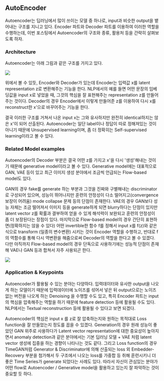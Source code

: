 ## AutoEncoder



Autoencoder는 딥러닝에서 많이 쓰이는 모델 중 하나로, input과 비슷한 output을 뱉어내는 구조를 지니고 있다. Encoder 파트와 Decoder 파트를 이용하여 이러한 역할을 수행하는데, 이번 포스팅에서 Autoencoder의 구조와 종류, 활용처 등을 간략히 살펴보도록 하자.



### Architecture

Autoencoder는 아래 그림과 같은 구조를 가지고 있다. 

![](https://img1.daumcdn.net/thumb/R1280x0/?scode=mtistory2&fname=https%3A%2F%2Fblog.kakaocdn.net%2Fdn%2FZAS36%2FbtqzZKBCb3X%2FyvuxoSPOMQRd2nHufcR0S1%2Fimg.png)

위에서 볼 수 있듯, Encoder와 Decoder가 있는데 Encoder는 입력값 x를 latent representation z로 변환해주는 기능을 한다. NLP에서의 예를 들면 어떤 문장의 임베딩값을 input x로 넣었을 때, 그것의 핵심을 잘 표현해주는 representation z를 만들어주는 것이다. Decoder의 경우 Encoder에서 이렇게 만들어준 z를 이용하여 다시 x를 reconstruct한 x'으로 바꾸어주는 기능을 한다. 

결국 이러한 구조를 거쳐서 나온 input x는 그와 유사하지만 완전히 identical하지는 않은 x'이 되어 산출된다. Autoencoder는 일단 label이나 정답이 따로 정해져있는 것이 아니기 때문에 Unsupervised learning이며, 좀 더 정확히는 Self-supervised learning이라고 볼 수 있다. 



### Related Model examples

Autoencoder의 Decoder 부분은 결국 어떤 z를 가지고 x'을 다시 '생성'해내는 것이기 때문에 generative model이라고 볼 수 있다. Generative model에는 대표적으로 GAN, VAE 등이 있고 최근 이미지 생성 분야에서 조금씩 언급되는 Flow-based model도 있다.

GAN의 경우 fake를 generate 하는 부분과 그것을 진짜와 구별해내는 discriminator로 구성되어 있으며, 성능이 뛰어나지만 훈련의 안정성이 다소 떨어지고(convergence 보장이 어려움) mode collapse 문제 등의 단점이 존재한다. VAE의 경우 GAN보다 성능 자체는 조금 떨어져서 이미지 등을 generate하게 되면 blurry하다는 단점이 있지만 latent vector z를 확률과 결부하여 얻을 수 있게 해석력이 보완되고 훈련의 안정성이 좀 더 보장된다는 장점이 있다. 마지막으로 Flow-based model의 경우 간단히 표현하면(정확하지는 않을 수 있다) 어떤 invertible한 함수 f를 정해서 input x를 f(z)와 같은 식으로 transform (일종의 변수변환) 시키는 것이 Encoder 역할을 수행하고, 반대로 f의 역함수를 통해 다시 역변환을 해줌으로써 Decoder의 역할을 한다고 볼 수 있겠다. 다만 아직까지 Flow-based model의 경우 단독으로 사용하기에는 성능적 단점이 존재해 VAE나 GAN 등과 합쳐서 자주 사용되곤 한다.

![](https://lilianweng.github.io/lil-log/assets/images/three-generative-models.png)



### Application & Keypoints

Autoencoder가 활용될 수 있는 분야는 다양하다. 입력데이터와 유사한 output을 나오게 하는 모델이기 때문에 입력데이터에 노이즈를 섞어서 넣은 뒤 output으로는 노이즈 없는 버전을 나오게 하는 Denoising 을 수행할 수도 있고, 특히 Encoder 파트는 input의 핵심을 압축해주는 역할을 하기 때문에 feature detection 등에 활용될 수도 있다. NLP에서는 Textual reconstruction 등에 활용될 수 있다고 보면 되겠다.

Autoencoder의 핵심은 input x 를 z로 잘 압축하는지와 원하는 목적대로 Loss function을 잘 만들었는지 정도를 꼽을 수 있겠다. Generation의 경우 원래 성능이 좋았던 GAN 위주로 사용하다가 Latent vector representation에 대한 중요성이 높아지면서 anomaly detection과 같은 분야에서는 기본 딥러닝 모델 + VAE 처럼 latent vector 생성에 집중을 하는 경향이 나타나는 것도 같다. 그리고 Loss function의 경우 TimeGAN처럼 Generator & Discriminator에 의해 산출되는 loss 외 Embedder-Recovery 부분을 첨가해서 두 구조에서 나오는 loss를 가중합 등 취해 훈련시키니 더 좋은 Time Series가 generate 되었다는 사례도 있다. 따라서 자신이 관심있는 분야가 어떤 flow로 Autoencoder / Generative model을 활용하고 있는지 잘 파악하는 것이 중요할 듯 하다.


